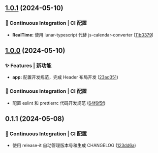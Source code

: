 

## [1.0.1](https://github.com/baiwumm/next-daily-hot/compare/1.0.0...1.0.1) (2024-05-10)


### 🔧 Continuous Integration | CI 配置

* **RealTime:** 使用 lunar-typescript 代替 js-calendar-converter ([11b0379](https://github.com/baiwumm/next-daily-hot/commit/11b0379c76afc9782fc8fedbde4de4dc03cbc086))

## [1.0.0](https://github.com/baiwumm/next-daily-hot/compare/0.1.1...1.0.0) (2024-05-10)


### ✨ Features | 新功能

* **app:** 配置开发规范，完成 Header 布局开发 ([23ad351](https://github.com/baiwumm/next-daily-hot/commit/23ad351c46327bdb8508e30df656909fb55d85b8))


### 🔧 Continuous Integration | CI 配置

* 配置 eslint 和 prettierrc 代码开发规范 ([64f6f5f](https://github.com/baiwumm/next-daily-hot/commit/64f6f5f2757b6f33344ad9bd371cffca8a22ce3d))

## 0.1.1 (2024-05-08)


### 🔧 Continuous Integration | CI 配置

* 使用 release-it 自动管理版本号和生成 CHANGELOG ([123dd6a](https://github.com/baiwumm/next-daily-hot/commit/123dd6abe5ef5ea252e7018347214ee596ae0f75))
